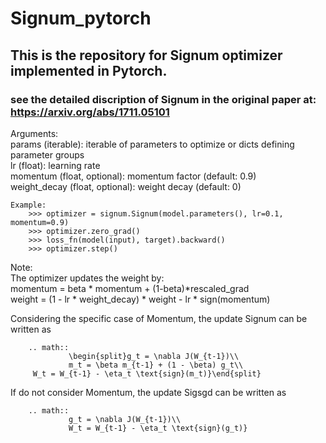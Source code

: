 # Signum_pytorch
## This is the repository for Signum optimizer implemented in Pytorch.
### see the detailed discription of Signum in the original paper at: https://arxiv.org/abs/1711.05101

Arguments:\
        params (iterable): iterable of parameters to optimize or dicts defining
            parameter groups\
        lr (float): learning rate\
        momentum (float, optional): momentum factor (default: 0.9)\
        weight_decay (float, optional): weight decay (default: 0)

    Example:
        >>> optimizer = signum.Signum(model.parameters(), lr=0.1, momentum=0.9)
        >>> optimizer.zero_grad()
        >>> loss_fn(model(input), target).backward()
        >>> optimizer.step()

Note:\
        The optimizer updates the weight by:\
            momentum = beta * momentum + (1-beta)*rescaled_grad\
            weight = (1 - lr * weight_decay) * weight - lr * sign(momentum)

Considering the specific case of Momentum, the update Signum can be written as

        .. math::
                 \begin{split}g_t = \nabla J(W_{t-1})\\
                 m_t = \beta m_{t-1} + (1 - \beta) g_t\\
		 W_t = W_{t-1} - \eta_t \text{sign}(m_t)}\end{split}

If do not consider Momentum, the update Sigsgd can be written as

        .. math::
            	 g_t = \nabla J(W_{t-1})\\
                 W_t = W_{t-1} - \eta_t \text{sign}(g_t)}
